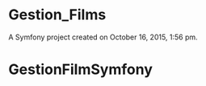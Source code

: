 Gestion_Films
=============

A Symfony project created on October 16, 2015, 1:56 pm.
# GestionFilmSymfony
